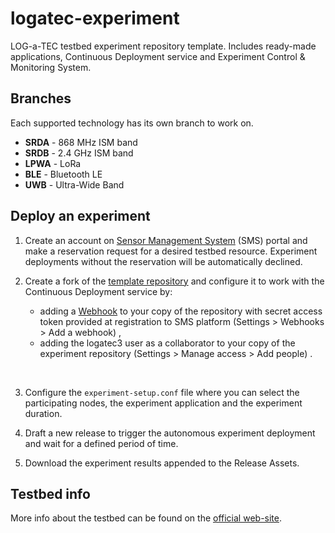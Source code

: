 # logatec-experiment

LOG-a-TEC testbed experiment repository template. Includes ready-made applications, Continuous Deployment service and Experiment Control & Monitoring System.

## Branches

Each supported technology has its own branch to work on.

* **SRDA** - 868 MHz ISM band
* **SRDB** - 2.4 GHz ISM band
* **LPWA** - LoRa 
* **BLE** - Bluetooth LE
* **UWB** - Ultra-Wide Band

## Deploy an experiment

1. Create an account on [Sensor Management System](https://videk.ijs.si) (SMS) portal and make a reservation request for a desired testbed resource. Experiment deployments without the reservation will be automatically declined.

2. Create a fork of the [template repository](https:/github.com/logatec3/logatec-experiment) and configure it to work with the Continuous Deployment service by:
   * adding a [Webhook](https://docs.github.com/en/developers/webhooks-and-events/webhooks/about-webhooks) to your copy of the repository with secret access token provided at registration to SMS platform (Settings > Webhooks > Add a webhook) ,
   * adding the logatec3 user as a collaborator to your copy of the experiment repository (Settings > Manage access > Add people) .

<br>

3. Configure the `experiment-setup.conf` file where you can select the participating nodes, the experiment application and the experiment duration.

4. Draft a new release to trigger the autonomous experiment deployment and wait for a defined period of time.

5. Download the experiment results appended to the Release Assets.

## Testbed info

More info about the testbed can be found on the [official web-site](http://log-a-tec.eu/index.html "Official web-site").